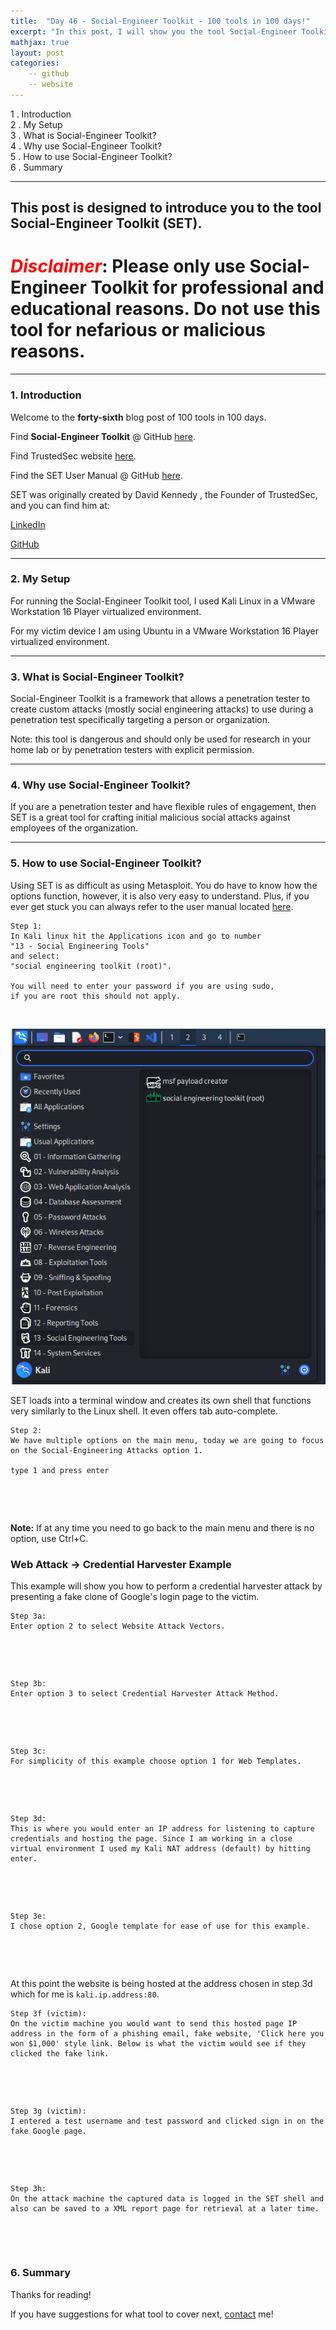 ```yaml
---
title:  "Day 46 - Social-Engineer Toolkit - 100 tools in 100 days!"
excerpt: "In this post, I will show you the tool Social-Engineer Toolkit and how it works."
mathjax: true
layout: post
categories:
    -- github
    -- website
---
```


1 . Introduction
<br>
2 . My Setup
<br>
3 . What is Social-Engineer Toolkit?
<br>
4 . Why use Social-Engineer Toolkit?
<br>
5 . How to use Social-Engineer Toolkit?
<br>
6 . Summary

---

## This post is designed to introduce you to the tool Social-Engineer Toolkit (SET).

# <span style="color:red">***Disclaimer***</span>: **Please only use Social-Engineer Toolkit for professional and educational reasons. Do not use this tool for nefarious or malicious reasons.**

---

### 1. **Introduction**

Welcome to the **forty-sixth** blog post of 100 tools in 100 days.<br> 


Find **Social-Engineer Toolkit** @ GitHub [here](https://github.com/trustedsec/social-engineer-toolkit).

Find TrustedSec website [here](https://www.trustedsec.com/).

Find the SET User Manual @ GitHub [here](https://github.com/trustedsec/social-engineer-toolkit/blob/master/readme/User_Manual.pdf).

SET was originally created by David Kennedy , the Founder of TrustedSec, and you can find him at:

[LinkedIn](https://www.linkedin.com/in/davidkennedy4/)

[GitHub](https://github.com/HackingDave?tab=repositories)

---

### 2. **My Setup**

For running the Social-Engineer Toolkit tool, I used Kali Linux in a VMware Workstation 16 Player virtualized environment.

For my victim device I am using Ubuntu in a VMware Workstation 16 Player virtualized environment. 

---

### 3. **What is Social-Engineer Toolkit?**

Social-Engineer Toolkit is a framework that allows a penetration tester to create custom attacks (mostly social engineering attacks) to use during a penetration test specifically targeting a person or organization. 

Note: this tool is dangerous and should only be used for research in your home lab or by penetration testers with explicit permission. 

---

### 4. **Why use Social-Engineer Toolkit?**

If you are a penetration tester and have flexible rules of engagement, then SET is a great tool for crafting initial malicious social attacks against employees of the organization. 




---

### 5. **How to use Social-Engineer Toolkit?**

Using SET is as difficult as using Metasploit. You do have to know how the options function, however, it is also very easy to understand. Plus, if you ever get stuck you can always refer to the user manual located [here](https://github.com/trustedsec/social-engineer-toolkit/blob/master/readme/User_Manual.pdf).

    Step 1:
    In Kali linux hit the Applications icon and go to number 
    "13 - Social Engineering Tools" 
    and select:
    "social engineering toolkit (root)".

    You will need to enter your password if you are using sudo, 
    if you are root this should not apply. 

<br>

![](https://raw.githubusercontent.com/matthewomccorkle/matthewomccorkle.github.io/master/_posts/assets/100%20tools/socialengineertoolkit/setoolkit1.PNG)

SET loads into a terminal window and creates its own shell that functions very similarly to the Linux shell. It even offers tab auto-complete. 

    Step 2:
    We have multiple options on the main menu, today we are going to focus on the Social-Engineering Attacks option 1.

    type 1 and press enter

<br>

![]()

**Note:** If at any time you need to go back to the main menu and there is no option, use Ctrl+C.

### Web Attack -> Credential Harvester Example

This example will show you how to perform a credential harvester attack by presenting a fake clone of Google's login page to the victim. 

    Step 3a:
    Enter option 2 to select Website Attack Vectors.

<br>

![]()

    Step 3b:
    Enter option 3 to select Credential Harvester Attack Method.

<br>

![]()

    Step 3c:
    For simplicity of this example choose option 1 for Web Templates.

<br>

![]()

    Step 3d:
    This is where you would enter an IP address for listening to capture 
    credentials and hosting the page. Since I am working in a close virtual environment I used my Kali NAT address (default) by hitting enter.

<br>

![]()

    Step 3e:
    I chose option 2, Google template for ease of use for this example.

<br>

![]()

At this point the website is being hosted at the address chosen in step 3d which for me is `kali.ip.address:80`.

    Step 3f (victim):
    On the victim machine you would want to send this hosted page IP address in the form of a phishing email, fake website, 'Click here you won $1,000' style link. Below is what the victim would see if they clicked the fake link.

<br>

![]()

    Step 3g (victim):
    I entered a test username and test password and clicked sign in on the fake Google page. 

<br>

![]()

    Step 3h: 
    On the attack machine the captured data is logged in the SET shell and also can be saved to a XML report page for retrieval at a later time. 

<br>

![]()



### 

### 6. **Summary**



Thanks for reading!<br>

If you have suggestions for what tool to cover next, [contact](mailto:matthew.o.mccorkle@gmail.com) me!

